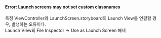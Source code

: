 #### Error: Launch screens may not set custom classnames  
특정 ViewController와 LaunchScreen.storyboard의 Launch View를 연결할 경우, 발생하는 오류이다.  
Launch View의 File Inspector -> Use as Launch Screen 해제